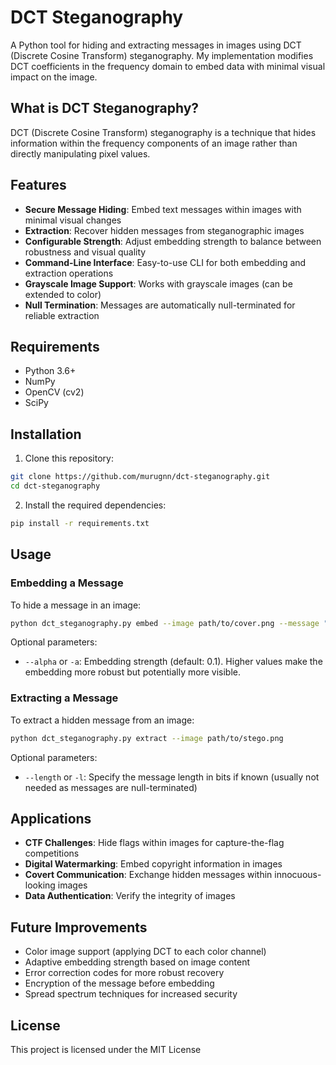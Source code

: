 # DCT Steganography

A Python tool for hiding and extracting messages in images using DCT (Discrete Cosine Transform) steganography. My implementation modifies DCT coefficients in the frequency domain to embed data with minimal visual impact on the image.

## What is DCT Steganography?

DCT (Discrete Cosine Transform) steganography is a technique that hides information within the frequency components of an image rather than directly manipulating pixel values.

## Features

- **Secure Message Hiding**: Embed text messages within images with minimal visual changes
- **Extraction**: Recover hidden messages from steganographic images
- **Configurable Strength**: Adjust embedding strength to balance between robustness and visual quality
- **Command-Line Interface**: Easy-to-use CLI for both embedding and extraction operations
- **Grayscale Image Support**: Works with grayscale images (can be extended to color)
- **Null Termination**: Messages are automatically null-terminated for reliable extraction

## Requirements

- Python 3.6+
- NumPy
- OpenCV (cv2)
- SciPy

## Installation

1. Clone this repository:
```bash
git clone https://github.com/murugnn/dct-steganography.git
cd dct-steganography
```

2. Install the required dependencies:
```bash
pip install -r requirements.txt
```

## Usage

### Embedding a Message

To hide a message in an image:

```bash
python dct_steganography.py embed --image path/to/cover.png --message "Your secret message or flag{hidden_data}" --output path/to/output.png
```

Optional parameters:
- `--alpha` or `-a`: Embedding strength (default: 0.1). Higher values make the embedding more robust but potentially more visible.

### Extracting a Message

To extract a hidden message from an image:

```bash
python dct_steganography.py extract --image path/to/stego.png
```

Optional parameters:
- `--length` or `-l`: Specify the message length in bits if known (usually not needed as messages are null-terminated)

## Applications

- **CTF Challenges**: Hide flags within images for capture-the-flag competitions
- **Digital Watermarking**: Embed copyright information in images
- **Covert Communication**: Exchange hidden messages within innocuous-looking images
- **Data Authentication**: Verify the integrity of images

## Future Improvements

- Color image support (applying DCT to each color channel)
- Adaptive embedding strength based on image content
- Error correction codes for more robust recovery
- Encryption of the message before embedding
- Spread spectrum techniques for increased security

## License

This project is licensed under the MIT License 
